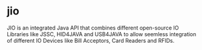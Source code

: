 # jio

JIO is an integrated Java API that combines different open-source IO Libraries like JSSC, HID4JAVA and USB4JAVA to allow seemless integration of different IO Devices like Bill Acceptors, Card Readers and RFIDs.
